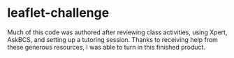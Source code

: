 # leaflet-challenge

Much of this code was authored after reviewing class activities, using Xpert, AskBCS, and setting up a tutoring session. Thanks to receiving help from these generous resources, I was able to turn in this finished product.
